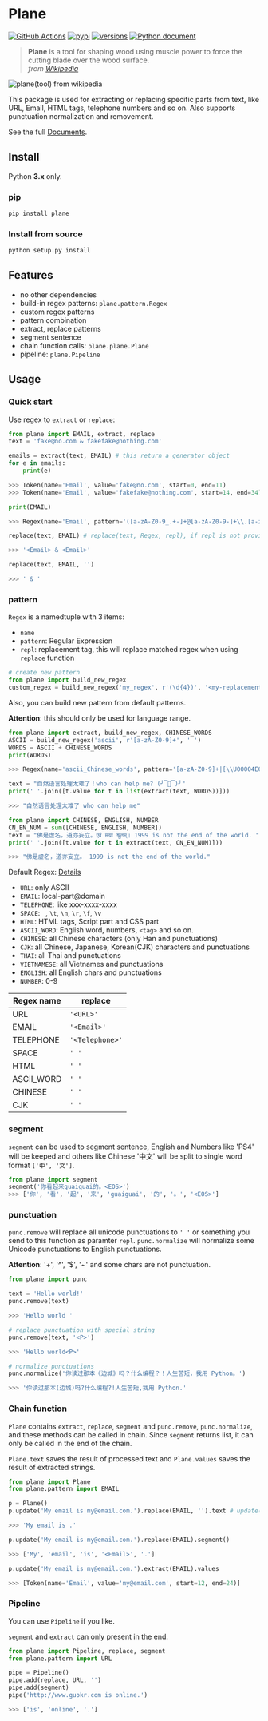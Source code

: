 # Plane

[![GitHub Actions](https://github.com/kemingy/plane/workflows/Python%20package/badge.svg)](https://github.com/kemingy/plane/actions)
[![pypi](https://img.shields.io/pypi/v/plane.svg)](https://pypi.python.org/pypi/plane)
[![versions](https://img.shields.io/pypi/pyversions/plane.svg)](https://github.com/kemingy/plane)
[![Python document](https://github.com/kemingy/plane/workflows/Python%20document/badge.svg)](https://kemingy.github.io/plane/)

> **Plane** is a tool for shaping wood using muscle power to force the cutting blade over the wood surface.  
> *from [Wikipedia](https://en.wikipedia.org/wiki/Plane_(tool))*

![plane(tool) from wikipedia](https://upload.wikimedia.org/wikipedia/commons/e/e3/Kanna2.gif)

This package is used for extracting or replacing specific parts from text, like URL, Email, HTML tags, telephone numbers and so on. Also supports punctuation normalization and removement.

See the full [Documents](https://kemingy.github.io/Plane/).

## Install

Python **3.x** only.

### pip

```python
pip install plane
```

### Install from source

```sh
python setup.py install
```

## Features

* no other dependencies
* build-in regex patterns: `plane.pattern.Regex`
* custom regex patterns
* pattern combination
* extract, replace patterns
* segment sentence
* chain function calls: `plane.plane.Plane`
* pipeline: `plane.Pipeline`

## Usage

### Quick start

Use regex to `extract` or `replace`:

```python
from plane import EMAIL, extract, replace
text = 'fake@no.com & fakefake@nothing.com'

emails = extract(text, EMAIL) # this return a generator object
for e in emails:
    print(e)

>>> Token(name='Email', value='fake@no.com', start=0, end=11)
>>> Token(name='Email', value='fakefake@nothing.com', start=14, end=34)

print(EMAIL)

>>> Regex(name='Email', pattern='([a-zA-Z0-9_.+-]+@[a-zA-Z0-9-]+\\.[a-zA-Z0-9-]+)', repl='<Email>')

replace(text, EMAIL) # replace(text, Regex, repl), if repl is not provided, Regex.repl will be used

>>> '<Email> & <Email>'

replace(text, EMAIL, '')

>>> ' & '
```

### pattern

`Regex` is a namedtuple with 3 items:

* `name`
* `pattern`: Regular Expression
* `repl`: replacement tag, this will replace matched regex when using `replace` function

```python
# create new pattern
from plane import build_new_regex
custom_regex = build_new_regex('my_regex', r'(\d{4})', '<my-replacement-tag>')
```

Also, you can build new pattern from default patterns.

**Attention**: this should only be used for language range.

```python
from plane import extract, build_new_regex, CHINESE_WORDS
ASCII = build_new_regex('ascii', r'[a-zA-Z0-9]+', ' ')
WORDS = ASCII + CHINESE_WORDS
print(WORDS)

>>> Regex(name='ascii_Chinese_words', pattern='[a-zA-Z0-9]+|[\\U00004E00-\\U00009FFF\\U00003400-\\U00004DBF\\U00020000-\\U0002A6DF\\U0002A700-\\U0002B73F\\U0002B740-\\U0002B81F\\U0002B820-\\U0002CEAF\\U0002CEB0-\\U0002EBEF]+', repl=' ')

text = "自然语言处理太难了！who can help me? (╯▔🔺▔)╯"
print(' '.join([t.value for t in list(extract(text, WORDS))]))

>>> "自然语言处理太难了 who can help me"

from plane import CHINESE, ENGLISH, NUMBER
CN_EN_NUM = sum([CHINESE, ENGLISH, NUMBER])
text = "佛是虚名，道亦妄立。एवं मया श्रुतम्। 1999 is not the end of the world. "
print(' '.join([t.value for t in extract(text, CN_EN_NUM)]))

>>> "佛是虚名，道亦妄立。 1999 is not the end of the world."
```

Default Regex: [Details](https://github.com/Momingcoder/Plane/blob/master/plane/pattern.py)

* `URL`: only ASCII
* `EMAIL`: local-part@domain
* `TELEPHONE`: like xxx-xxxx-xxxx
* `SPACE`: ` `, `\t`, `\n`, `\r`, `\f`, `\v`
* `HTML`: HTML tags, Script part and CSS part
* `ASCII_WORD`: English word, numbers, `<tag>` and so on.
* `CHINESE`: all Chinese characters (only Han and punctuations)
* `CJK`: all Chinese, Japanese, Korean(CJK) characters and punctuations
* `THAI`: all Thai and punctuations
* `VIETNAMESE`: all Vietnames and punctuations
* `ENGLISH`: all English chars and punctuations
* `NUMBER`: 0-9

Regex name | replace
-----------|---------
URL        | `'<URL>'`
EMAIL      | `'<Email>'`
TELEPHONE  | `'<Telephone>'`
SPACE      | `' '`
HTML       | `' '`
ASCII_WORD | `' '`
CHINESE    | `' '`
CJK        | `' '`


### segment

`segment` can be used to segment sentence, English and Numbers like 'PS4' will be keeped and others like Chinese '中文' will be split to single word format `['中', '文']`.

```python
from plane import segment
segment('你看起来guaiguai的。<EOS>')
>>> ['你', '看', '起', '来', 'guaiguai', '的', '。', '<EOS>']
```

### punctuation

`punc.remove` will replace all unicode punctuations to `' '` or something you send to this function as paramter `repl`. `punc.normalize` will normalize some Unicode punctuations to English punctuations.

**Attention**: '+', '^', '$', '~' and some chars are not punctuation.

```python
from plane import punc

text = 'Hello world!'
punc.remove(text)

>>> 'Hello world '

# replace punctuation with special string
punc.remove(text, '<P>')

>>> 'Hello world<P>'

# normalize punctuations
punc.normalize('你读过那本《边城》吗？什么编程？！人生苦短，我用 Python。')

>>> '你读过那本(边城)吗?什么编程?!人生苦短,我用 Python.'
```

### Chain function

`Plane` contains `extract`, `replace`, `segment` and `punc.remove`, `punc.normalize`, and these methods can be called in chain. Since `segment` returns list, it can only be called in the end of the chain.

`Plane.text` saves the result of processed text and `Plane.values` saves the result of extracted strings.

```python
from plane import Plane
from plane.pattern import EMAIL

p = Plane()
p.update('My email is my@email.com.').replace(EMAIL, '').text # update() will init Plane.text and Plane.values

>>> 'My email is .'

p.update('My email is my@email.com.').replace(EMAIL).segment()

>>> ['My', 'email', 'is', '<Email>', '.']

p.update('My email is my@email.com.').extract(EMAIL).values

>>> [Token(name='Email', value='my@email.com', start=12, end=24)]
```

### Pipeline

You can use `Pipeline` if you like. 

`segment` and `extract` can only present in the end.

```python
from plane import Pipeline, replace, segment
from plane.pattern import URL

pipe = Pipeline()
pipe.add(replace, URL, '')
pipe.add(segment)
pipe('http://www.guokr.com is online.')

>>> ['is', 'online', '.']
